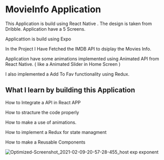 # MovieInfo Application 

 This Application is build using React Native . The design is taken from Dribble. Application have a 5 Screens.
 
 
 Applicattion is build using Expo

 In the Project I Have Fetched the IMDB API  to dsiplay the Movies Info.

 Application have some animations implemented using Animated API from React Native. ( like a Animated Slider in Home Screen )

 I also implemented a Add To Fav functionality using Redux.


 


## What I learn by building this Application

How to Integrate a API in React APP

How to stracture the code properly

How to make a use of animations.

How to implement a Redux for state managment

How to make a Reusable Components 

![Optimized-Screenshot_2021-02-09-20-57-28-455_host exp exponent](https://user-images.githubusercontent.com/56273302/107973297-15d91000-6fdb-11eb-8bca-85844fff5524.jpg)
